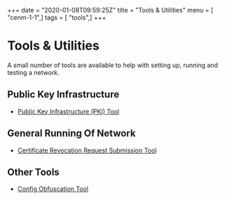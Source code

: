 +++
date = "2020-01-08T09:59:25Z"
title = "Tools & Utilities"
menu = [ "cenm-1-1",]
tags = [ "tools",]
+++


# Tools & Utilities

A small number of tools are available to help with setting up, running and testing a network.


## Public Key Infrastructure


* [Public Key Infrastructure (PKI) Tool](pki-tool.md)



## General Running Of Network


* [Certificate Revocation Request Submission Tool](tool-crr-submission.md)



## Other Tools


* [Config Obfuscation Tool](config-obfuscation-tool.md)



